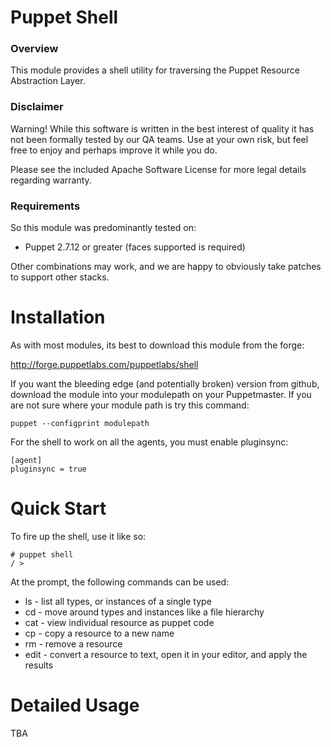 # Puppet Shell

### Overview

This module provides a shell utility for traversing the Puppet Resource
Abstraction Layer.

### Disclaimer

Warning! While this software is written in the best interest of quality it has 
not been formally tested by our QA teams. Use at your own risk, but feel free 
to enjoy and perhaps improve it while you do.

Please see the included Apache Software License for more legal details 
regarding warranty.

### Requirements

So this module was predominantly tested on:

* Puppet 2.7.12 or greater (faces supported is required)

Other combinations may work, and we are happy to obviously take patches to 
support other stacks.

# Installation

As with most modules, its best to download this module from the forge:

http://forge.puppetlabs.com/puppetlabs/shell

If you want the bleeding edge (and potentially broken) version from github, 
download the module into your modulepath on your Puppetmaster. If you are not 
sure where your module path is try this command:

    puppet --configprint modulepath

For the shell to work on all the agents, you must enable pluginsync:

    [agent]
    pluginsync = true
    
# Quick Start

To fire up the shell, use it like so:

    # puppet shell
    / > 

At the prompt, the following commands can be used:

* ls - list all types, or instances of a single type
* cd - move around types and instances like a file hierarchy
* cat - view individual resource as puppet code
* cp - copy a resource to a new name
* rm - remove a resource
* edit - convert a resource to text, open it in your editor, and apply the results
 
# Detailed Usage

TBA
